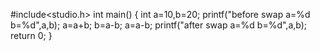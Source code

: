 #include<studio.h>
int main()
{
 int a=10,b=20;
 printf("before swap a=%d b=%d",a,b);
 a=a+b;
 b=a-b;
 a=a-b;
 printf("after swap a=%d b=%d",a,b);
 return 0;
}
